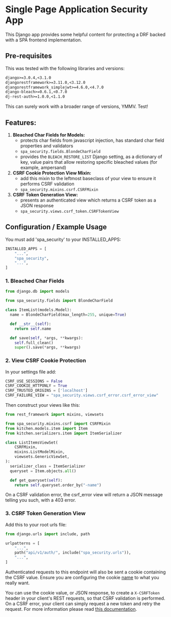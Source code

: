# Single Page Application Security App

This Django app provides some helpful content for protecting a DRF backed with a SPA frontend implementation.

## Pre-requisites

This was tested with the following libraries and versions:

```requirements.txt
django>=3.0.4,<3.1.0
djangorestframework>=3.11.0,<3.12.0
djangorestframework_simplejwt>=4.6.0,<4.7.0
django-bleach>=0.6.1,<0.7.0
dj-rest-auth>=1.0.0,<1.1.0
```

This can surely work with a broader range of versions, YMMV.  Test!

## Features:

1. **Bleached Char Fields for Models:**
    - protects char fields from javascript injection, has standard char field properties and validators
    - `spa_security.fields.BlondeCharField`
    - provides the `BLEACH_RESTORE_LIST` Django setting, as a dictionary of key, value pairs that allow restoring specific bleached values (for example, ampersand)
2. **CSRF Cookie Protection View Mixin:**
    - add this mixin to the leftmost baseclass of your view to ensure it performs CSRF validation
    - `spa_security.mixins.csrf.CSRFMixin`
3. **CSRF Token Generation View:**
    - presents an authenticated view which returns a CSRF token as a JSON response
    - `spa_security.views.csrf_token.CSRFTokenView`

## Configuration / Example Usage

You must add 'spa_security' to your INSTALLED_APPS:
```python
INSTALLED_APPS = [
    "...",
    "spa_security",
    "...",
]
```

### 1. Bleached Char Fields

```python
from django.db import models

from spa_security.fields import BlondeCharField

class ItemList(models.Model):
  name = BlondeCharField(max_length=255, unique=True)

  def __str__(self):
    return self.name

  def save(self, *args, **kwargs):
    self.full_clean()
    super().save(*args, **kwargs)
```

### 2. View CSRF Cookie Protection

In your settings file add:
```python
CSRF_USE_SESSIONS = False
CSRF_COOKIE_HTTPONLY = True
CSRF_TRUSTED_ORIGINS = ['localhost']
CSRF_FAILURE_VIEW = "spa_security.views.csrf_error.csrf_error_view"
```

Then construct your views like this:
```python
from rest_framework import mixins, viewsets

from spa_security.mixins.csrf import CSRFMixin
from kitchen.models.item import Item
from kitchen.serializers.item import ItemSerializer

class ListItemsViewSet(
    CSRFMixin,
    mixins.ListModelMixin,
    viewsets.GenericViewSet,
):
  serializer_class = ItemSerializer
  queryset = Item.objects.all()

  def get_queryset(self):
    return self.queryset.order_by("-name")
```

On a CSRF validation error, the csrf_error view will return a JSON message telling you such, with a 403 error.

### 3. CSRF Token Generation View

Add this to your root urls file:
```python
from django.urls import include, path

urlpatterns = [
    "...",
    path("api/v1/auth/", include("spa_security.urls")),
    "...",
]
```

Authenticated requests to this endpoint will also be sent a cookie containing the CSRF value.
Ensure you are configuring the cookie [name](https://docs.djangoproject.com/en/3.0/ref/settings/#std:setting-CSRF_COOKIE_NAME) to what you really want.

You can use the cookie value, or JSON response, to create a `X-CSRFToken` header in your client's REST requests, so that CSRF validation is performed.  On a CSRF error, your client can simply request a new token and retry the request.
For more information please read [this documentation](https://docs.djangoproject.com/en/3.0/ref/csrf/#ajax).
